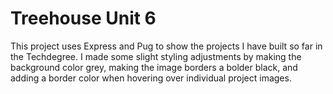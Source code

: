 # Treehouse Unit 6

This project uses Express and Pug to show the projects I have built so far in the Techdegree. I made some slight styling adjustments by making the background color grey, making the image borders a bolder black, and adding a border color when hovering over individual project images.
